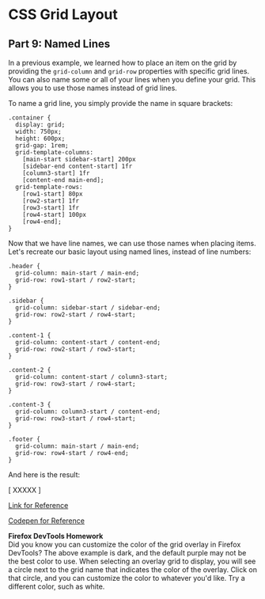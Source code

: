 # CSS Grid Layout
## Part 9: Named Lines

In a previous example, we learned how to place an item on the grid by providing the `grid-column` and `grid-row` properties with specific grid lines. You can also name some or all of your lines when you define your grid. This allows you to use those names instead of grid lines. 

To name a grid line, you simply provide the name in square brackets:

```
.container {
  display: grid;
  width: 750px;
  height: 600px;
  grid-gap: 1rem;
  grid-template-columns:
    [main-start sidebar-start] 200px
    [sidebar-end content-start] 1fr
    [column3-start] 1fr
    [content-end main-end];
  grid-template-rows:
    [row1-start] 80px
    [row2-start] 1fr
    [row3-start] 1fr
    [row4-start] 100px
    [row4-end];
}
```

Now that we have line names, we can use those names when placing items. Let's recreate our basic layout using named lines, instead of line numbers:

```
.header {
  grid-column: main-start / main-end;
  grid-row: row1-start / row2-start;
}

.sidebar {
  grid-column: sidebar-start / sidebar-end;
  grid-row: row2-start / row4-start;
}

.content-1 {
  grid-column: content-start / content-end;
  grid-row: row2-start / row3-start;
}

.content-2 {
  grid-column: content-start / column3-start;
  grid-row: row3-start / row4-start;
}

.content-3 {
  grid-column: column3-start / content-end;
  grid-row: row3-start / row4-start;
}

.footer {
  grid-column: main-start / main-end;
  grid-row: row4-start / row4-end;
}
```

And here is the result:

[ XXXXX ]

[Link for Reference](https://slightlyoffbeat.github.io/firefox-css-grid/09-named-lines/)

[Codepen for Reference](https://codepen.io/drummerdb/pen/dzLrNg)



**Firefox DevTools Homework**  
Did you know you can customize the color of the grid overlay in Firefox DevTools? The above example is dark, and the default purple may not be the best color to use. When selecting an overlay grid to display, you will see a circle next to the grid name that indicates the color of the overlay. Click on that circle, and you can customize the color to whatever you'd like. Try a different color, such as white.
